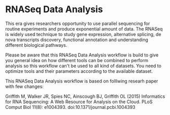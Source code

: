 # RNASeq Data Analysis

This era gives researchers opportunity to use parallel sequencing for routine experiments and produce exponential amount of data. The RNASeq is widely used technique to study gene expression, alternative splicing, de nova transcripts discovery, functional annotation and understanding different biological pathways.

Please be aware that this RNASeq Data Analysis workflow is build to give you general idea on how different tools can be combined to perform analysis so this workflow can't be used to all kind of datasets. You need to optimize tools and their parameters according to the available dataset.

This RNASeq Data Analysis workflow is based on folllwing researh paper with few changes: 

Griffith M, Walker JR, Spies NC, Ainscough BJ, Griffith OL (2015) Informatics for RNA Sequencing: A Web Resource for Analysis on the Cloud. PLoS Comput Biol 11(8): e1004393. doi:10.1371/journal.pcbi.1004393
